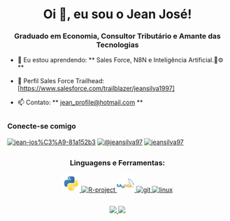 <h1 align="center">Oi 👋, eu sou o Jean José!</h1>
<h3 align="center">Graduado em Economia, Consultor Tributário e Amante das Tecnologias </h3>

- 🌱 Eu estou aprendendo: ** Sales Force, N8N e Inteligência Artificial.🤖⚙️ **

- 📝 Perfil Sales Force Trailhead: [https://www.salesforce.com/trailblazer/jeansilva1997]
- 📫 Contato: ** jean_profile@hotmail.com **

##

<h3 align="left">Conecte-se comigo</h3>
<p align="left">
<a href="https://www.linkedin.com/in/jean-jos%C3%A9-81a152b3/" target="blank"><img align="center" src="https://raw.githubusercontent.com/rahuldkjain/github-profile-readme-generator/master/src/images/icons/Social/linked-in-alt.svg" alt="jean-jos%C3%A9-81a152b3" height="30" width="40" /></a>
<a href="https://www.salesforce.com/trailblazer/jeansilva1997" target="blank"><img align="center" src="https://encrypted-tbn0.gstatic.com/images?q=tbn:ANd9GcRaAx4OMNKDO78w1GtSY9IKw8zy3RPjRMbWyg&s" alt="@jeansilva97" height="30" width="40" /></a>
<a href="https://web.dio.me/users/jean_profile?tab=achievements" target="blank"><img align="center" src="https://media.licdn.com/dms/image/v2/D4D12AQHlrBNk09sbDQ/article-cover_image-shrink_720_1280/article-cover_image-shrink_720_1280/0/1709687009497?e=2147483647&v=beta&t=4IVLsRNCvdrP3o8tDjlep2WZe9YrIJvsGqZHRBbqeX8" alt="jeansilva97" height="30" width="40" /></a>
</p>

##

<h3 align="center">Linguagens e Ferramentas:</h3>
<p align="center"> 
<a href="https://www.python.org" target="_blank" rel="noreferrer"> <img src="https://raw.githubusercontent.com/devicons/devicon/master/icons/python/python-original.svg" alt="python" width="40" height="40"/> </a>
<a href="https://www.r-project.org/" traget="_blank" rel="noreferrer" > <img src="https://www.r-project.org/logo/Rlogo.svg" alt="R-project" width="40" height="40"/> </a>
<a href="https://www.mysql.com/" target="_blank" rel="noreferrer"> <img src="https://raw.githubusercontent.com/devicons/devicon/master/icons/mysql/mysql-original-wordmark.svg" alt="mysql" width="40" height="40"/> </a> 
<a href="https://git-scm.com/" target="_blank" rel="noreferrer"> <img src="https://www.vectorlogo.zone/logos/git-scm/git-scm-icon.svg" alt="git" width="40" height="40"/> </a> 
<a href="https://powerbi.microsoft.com/" target="_blank" rel="noreferrer"> <img src="[https://projetisolutions.com.br/arquivos/fotos/powerbi-2-1611094207.png](https://www.google.com/imgres?q=power%20bi&imgurl=https%3A%2F%2Fblog.grvppe.com%2Fwp-content%2Fuploads%2F2019%2F12%2Fpower-BI.png&imgrefurl=https%3A%2F%2Fblog.grvppe.com%2Fpower-bi-principais-beneficios-e-aplicacoes%2F&docid=RTM-9M9bM76GIM&tbnid=1nKhM5p3WFC0ZM&vet=12ahUKEwi3o_LMps2QAxUqqJUCHf7nNP0QM3oECCUQAA..i&w=1000&h=563&hcb=2&ved=2ahUKEwi3o_LMps2QAxUqqJUCHf7nNP0QM3oECCUQAA)" alt="linux" width="40" height="40"/> </a> 
</p>

##

<div align="center">
  <a href="https://github.com/jeansilva97">
  <img height="140em" src="https://github-readme-stats.vercel.app/api?username=jeansilva97&show_icons=true&theme=dark&include_all_commits=true&count_private=true"/>
  <img height="140em" src="https://github-readme-stats.vercel.app/api/top-langs/?username=jeansilva97&layout=compact&langs_count=7&theme=dark"/>
</div>
